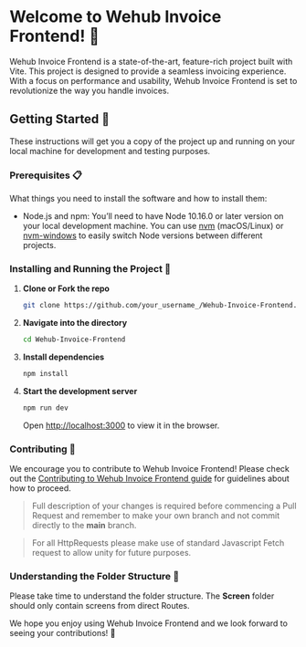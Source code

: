 # Welcome to Wehub Invoice Frontend! 🚀

Wehub Invoice Frontend is a state-of-the-art, feature-rich project built with Vite. This project is designed to provide a seamless invoicing experience. With a focus on performance and usability, Wehub Invoice Frontend is set to revolutionize the way you handle invoices.

## Getting Started 🚀

These instructions will get you a copy of the project up and running on your local machine for development and testing purposes.

### Prerequisites 📋

What things you need to install the software and how to install them:

- Node.js and npm: You’ll need to have Node 10.16.0 or later version on your local development machine. You can use [nvm](https://github.com/nvm-sh/nvm) (macOS/Linux) or [nvm-windows](https://github.com/coreybutler/nvm-windows) to easily switch Node versions between different projects.

### Installing and Running the Project 🔧

1. **Clone or Fork the repo**

   ```bash
   git clone https://github.com/your_username_/Wehub-Invoice-Frontend.git
   ```

2. **Navigate into the directory**

   ```bash
   cd Wehub-Invoice-Frontend
   ```

3. **Install dependencies**

   ```bash
   npm install
   ```

4. **Start the development server**

   ```bash
   npm run dev
   ```

   Open [http://localhost:3000](http://localhost:3000) to view it in the browser.

### Contributing 🤝

We encourage you to contribute to Wehub Invoice Frontend! Please check out the [Contributing to Wehub Invoice Frontend guide](CONTRIBUTING.md) for guidelines about how to proceed.

> Full description of your changes is required before commencing a Pull Request and remember to make your own branch and not commit directly to the __main__ branch.

> For all HttpRequests please make use of standard Javascript Fetch request to allow unity for future purposes.

### Understanding the Folder Structure 📂

Please take time to understand the folder structure. The **Screen** folder should only contain screens from direct Routes.

We hope you enjoy using Wehub Invoice Frontend and we look forward to seeing your contributions! 🎉